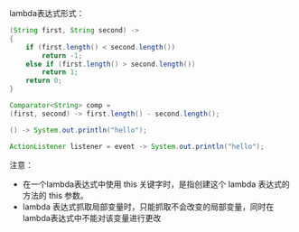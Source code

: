 lambda表达式形式：

```java
(String first, String second) ->
{
    if (first.length() < second.length())
        return -1;
    else if (first.length() > second.length())
        return 1;
    return 0;
}

Comparator<String> comp =
(first, second) -> first.length() - second.length();

() -> System.out.println("hello");

ActionListener listener = event -> System.out.println("hello");
```

注意：

- 在一个lambda表达式中使用 this 关键字时，是指创建这个 lambda 表达式的方法的 this 参数。
- lambda 表达式抓取局部变量时，只能抓取不会改变的局部变量，同时在lambda表达式中不能对该变量进行更改



